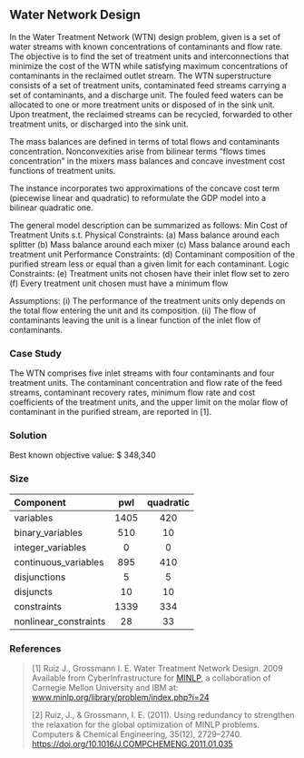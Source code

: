 ## Water Network Design

In the Water Treatment Network (WTN) design problem, given is a set of water streams with known concentrations of contaminants and flow rate.
The objective is to find the set of treatment units and interconnections that minimize the cost of the WTN while satisfying maximum concentrations of contaminants in the reclaimed outlet stream.
The WTN superstructure consists of a set of treatment units, contaminated feed streams carrying a set of contaminants, and a discharge unit.
The fouled feed waters can be allocated to one or more treatment units or disposed of in the sink unit. Upon treatment, the reclaimed streams can be recycled, forwarded to other treatment units, or discharged into the sink unit.

The mass balances are defined in terms of total flows and contaminants concentration.
Nonconvexities arise from bilinear terms “flows times concentration” in the mixers mass balances and concave investment cost functions of treatment units.

The instance incorporates two approximations of the concave cost term (piecewise linear and quadratic) to reformulate the GDP model into a bilinear quadratic one.

The general model description can be summarized as follows:
Min Cost of Treatment Units
s.t.
Physical Constraints:
(a) Mass balance around each splitter
(b) Mass balance around each mixer
(c) Mass balance around each treatment unit
Performance Constraints:
(d) Contaminant composition of the purified stream less or equal than a given limit
for each contaminant.
Logic Constraints:
(e) Treatment units not chosen have their inlet flow set to zero
(f) Every treatment unit chosen must have a minimum flow

Assumptions:
(i) The performance of the treatment units only depends on the total flow entering the unit and its composition.
(ii) The flow of contaminants leaving the unit is a linear function of the inlet flow of contaminants.

### Case Study

The WTN comprises five inlet streams with four contaminants and four treatment units.
The contaminant concentration and flow rate of the feed streams, contaminant recovery rates, minimum flow rate and cost coefficients of the treatment units, and the upper limit on the molar flow of contaminant in the purified stream, are reported in [1].

### Solution

Best known objective value: $ 348,340

### Size

| Component             | pwl | quadratic |
| :-------------------- | :--: | :-------: |
| variables             | 1405 |    420    |
| binary_variables      | 510 |    10    |
| integer_variables     |  0  |     0     |
| continuous_variables  | 895 |    410    |
| disjunctions          |  5  |     5     |
| disjuncts             |  10  |    10    |
| constraints           | 1339 |    334    |
| nonlinear_constraints |  28  |    33    |

### References

> [1] Ruiz J., Grossmann I. E. Water Treatment Network Design. 2009 Available from CyberInfrastructure for [MINLP](www.minlp.org), a collaboration of Carnegie Mellon University and IBM at: www.minlp.org/library/problem/index.php?i=24
>
> [2] Ruiz, J., & Grossmann, I. E. (2011). Using redundancy to strengthen the relaxation for the global optimization of MINLP problems. Computers & Chemical Engineering, 35(12), 2729–2740. https://doi.org/10.1016/J.COMPCHEMENG.2011.01.035
